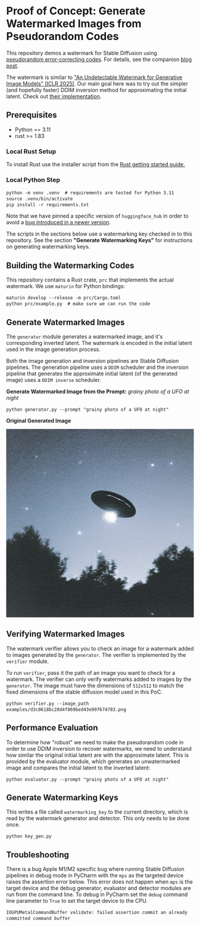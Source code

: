 # Proof of Concept: Generate Watermarked Images from Pseudorandom Codes

This repository demos a watermark for Stable Diffusion using [pseudorandom
error-correcting codes](https://eprint.iacr.org/2024/235). For details, see the
companion [blog post](https://blog.cloudflare.com/an-early-look-at-cryptographic-watermarks-for-ai-generated-content/).

The watermark is similar to ["An Undetectable Watermark for Generative Image
Models" (ICLR 2025)](https://arxiv.org/abs/2410.07369). Our main goal here was
to try out the simpler (and hopefully faster) DDIM inversion method for
approximating the initial latent. Check out [their
implementation](https://github.com/XuandongZhao/PRC-Watermark).

## Prerequisites

- Python == 3.11 
- rust >= 1.83

### Local Rust Setup

To install Rust use the installer script from the [Rust getting started
guide.](https://www.rust-lang.org/learn/get-started)

### Local Python Step

```
python -m venv .venv  # requirements are tested for Python 3.11
source .venv/bin/activate
pip install -r requirements.txt
```

Note that we have pinned a specific version of `huggingface_hub` in order to
avoid a [bug introduced in a newer
version](https://github.com/easydiffusion/easydiffusion/issues/1851).

The scripts in the sections below use a watermarking key checked in to this
repository. See the section **"Generate Watermarking Keys"** for instructions on
generating watermarking keys.

## Building the Watermarking Codes

This repository contains a Rust crate, `prc` that implements the actual
watermark. We use `maturin` for Python bindings:

```
maturin develop --release -m prc/Cargo.toml
python prc/example.py  # make sure we can run the code
```

## Generate Watermarked Images

The `generator` module generates a watermarked image, and it's corresponding
inverted latent. The watermark is encoded in the initial latent used in the
image generation process.

Both the image generation and inversion pipelines are Stable Diffusion
pipelines. The generation pipeline uses a `DDIM` scheduler and the inversion
pipeline that generates the approximate initial latent (of the generated image)
uses a `DDIM inverse` scheduler. 

**Generate Watermarked Image from the Prompt:** *grainy photo of a UFO at night*
```
python generator.py --prompt "grainy photo of a UFO at night"
```

**Original Generated Image**

![](examples/d3c0618bc28d4f869bed43e997674783.png)

## Verifying Watermarked Images

The watermark verifier allows you to check an image for a watermark added to
images generated by the `generator`. The verifier is implemented by the
`verifier` module.

To run `verifier`, pass it the path of an image you want to check
for a watermark. The verifier can only verify watermarks added to images by
the `generator`. The image must have the dimensions of `512x512` to match the
fixed dimensions of the stable diffusion model used in this PoC.

```
python verifier.py --image_path examples/d3c0618bc28d4f869bed43e997674783.png
```

## Performance Evaluation

To determine how "robust" we need to make the pseudorandom code in order to use
DDIM inversion to recover watermarks, we need to understand how similar the
original initial latent are with the approximate latent. This is provided by
the evaluator module, which generates an unwatermarked image and compares the
initial latent to the inverted latent:

```
python evaluator.py --prompt "grainy photo of a UFO at night"
```

## Generate Watermarking Keys

This writes a file called `watermarking_key` to the current directory, which is
read by the watermark generator and detector. This only needs to be done once.

```
python key_gen.py
```

## Troubleshooting

There is a bug Apple M1/M2 specific bug where running Stable Diffusion pipelines
in debug mode in PyCharm with the `mps` as the targeted device raises the
assertion error below. This error does not happen when `mps` is the target
device and the debug generator, evaluator and detector modules are run from the
command line. To debug in PyCharm set the `debug` command line parameter to
`True` to set the target device to the CPU.

```
IOGPUMetalCommandBuffer validate: failed assertion commit an already committed command buffer
```
